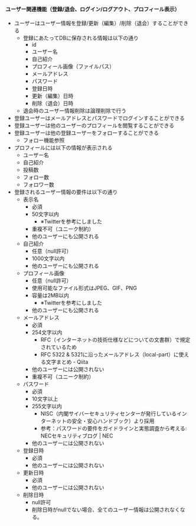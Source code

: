 ####  ユーザー関連機能（登録/退会、ログイン/ログアウト、プロフィール表示）
- ユーザーはユーザー情報を登録/更新（編集）/削除（退会）することができる
  - 登録にあたってDBに保存される情報は以下の通り
    - id
    - ユーザー名
    - 自己紹介
    - プロフィール画像（ファイルパス）
    - メールアドレス
    -  パスワード
    - 登録日時
    - 更新（編集）日時
    - 削除（退会）日時
  - 退会時のユーザー情報削除は論理削除で行う
- 登録ユーザーはメールアドレスとパスワードでログインすることができる
- 登録ユーザーは他のユーザーのプロフィールを閲覧することができる
- 登録ユーザーは他の登録ユーザーをフォローすることができる
  - フォロー機能参照
- プロフィールには以下の情報が表示される
  - ユーザー名
  - 自己紹介
  - 投稿数
  - フォロー数
  - フォロワー数
- 登録されるユーザー情報の要件は以下の通り
  - 表示名
    - 必須
    - 50文字以内
      - ※Twitterを参考にしました
    - 重複不可（ユニーク制約）
    - 他のユーザーにも公開される
  - 自己紹介
    - 任意（null許可）
    - 1000文字以内
    - 他のユーザーにも公開される
  - プロフィール画像
    - 任意（null許可）
    - 使用可能なファイル形式はJPEG、GIF、PNG
    - 容量は2MB以内
      - ※Twitterを参考にしました
    - 他のユーザーにも公開される
  - メールアドレス
    - 必須
    - 254文字以内
      - RFC（インターネットの技術仕様などについての文書群）で規定されているため
      - RFC 5322 & 5321に沿ったメールアドレス（local-part）に使える文字まとめ - Qiita
    - 他のユーザーには公開されない
    - 重複不可（ユニーク制約）
  - パスワード
    - 必須
    - 10文字以上
    - 255文字以内
      - NISC（内閣サイバーセキュリティセンターが発行しているインターネットの安全・安心ハンドブック）より採用
      - 参考：パスワードの要件をガイドラインと実態調査から考える: NECセキュリティブログ | NEC
    - 他のユーザーには公開されない
  - 登録日時
    - 必須
    - 他のユーザーには公開されない
  - 更新日時
    - 必須
    - 他のユーザーには公開されない
  - 削除日時
    - null許可
    - 削除日時がnullでない場合、全てのユーザー情報は公開されなくなる。
